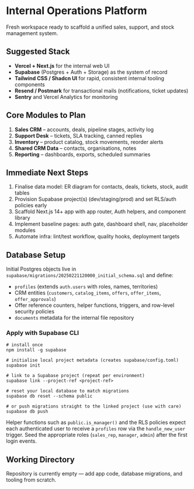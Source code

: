 # Internal Operations Platform

Fresh workspace ready to scaffold a unified sales, support, and stock management system.

## Suggested Stack
- **Vercel + Next.js** for the internal web UI
- **Supabase** (Postgres + Auth + Storage) as the system of record
- **Tailwind CSS / Shadcn UI** for rapid, consistent internal tooling components
- **Resend / Postmark** for transactional mails (notifications, ticket updates)
- **Sentry** and Vercel Analytics for monitoring

## Core Modules to Plan
1. **Sales CRM** – accounts, deals, pipeline stages, activity log
2. **Support Desk** – tickets, SLA tracking, canned replies
3. **Inventory** – product catalog, stock movements, reorder alerts
4. **Shared CRM Data** – contacts, organisations, notes
5. **Reporting** – dashboards, exports, scheduled summaries

## Immediate Next Steps
1. Finalise data model: ER diagram for contacts, deals, tickets, stock, audit tables
2. Provision Supabase project(s) (dev/staging/prod) and set RLS/auth policies early
3. Scaffold Next.js 14+ app with app router, Auth helpers, and component library
4. Implement baseline pages: auth gate, dashboard shell, nav, placeholder modules
5. Automate infra: lint/test workflow, quality hooks, deployment targets

## Database Setup

Initial Postgres objects live in `supabase/migrations/20250221120000_initial_schema.sql` and define:

- `profiles` (extends `auth.users` with roles, names, territories)
- CRM entities (`customers`, `catalog_items`, `offers`, `offer_items`, `offer_approvals`)
- Offer reference counters, helper functions, triggers, and row-level security policies
- `documents` metadata for the internal file repository

### Apply with Supabase CLI

```
# install once
npm install -g supabase

# initialise local project metadata (creates supabase/config.toml)
supabase init

# link to a Supabase project (repeat per environment)
supabase link --project-ref <project-ref>

# reset your local database to match migrations
supabase db reset --schema public

# or push migrations straight to the linked project (use with care)
supabase db push
```

Helper functions such as `public.is_manager()` and the RLS policies expect each authenticated user to receive a `profiles` row via the `handle_new_user` trigger. Seed the appropriate roles (`sales_rep`, `manager`, `admin`) after the first login events.

## Working Directory
Repository is currently empty — add app code, database migrations, and tooling from scratch.
